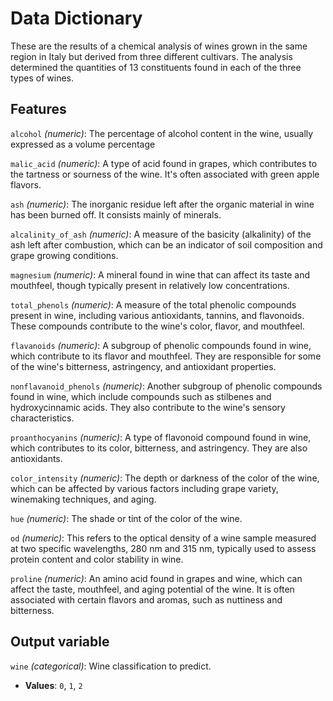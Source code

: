 # Data Dictionary
These are the results of a chemical analysis of wines grown in the same region in Italy but derived from three different cultivars. The analysis determined the quantities of 13 constituents found in each of the three types of wines.

## Features
`alcohol` *(numeric)*: The percentage of alcohol content in the wine, usually expressed as a volume percentage

`malic_acid` *(numeric)*: A type of acid found in grapes, which contributes to the tartness or sourness of the wine. It's often associated with green apple flavors.

`ash` *(numeric)*: The inorganic residue left after the organic material in wine has been burned off. It consists mainly of minerals.

`alcalinity_of_ash` *(numeric)*: A measure of the basicity (alkalinity) of the ash left after combustion, which can be an indicator of soil composition and grape growing conditions.

`magnesium` *(numeric)*: A mineral found in wine that can affect its taste and mouthfeel, though typically present in relatively low concentrations.

`total_phenols` *(numeric)*: A measure of the total phenolic compounds present in wine, including various antioxidants, tannins, and flavonoids. These compounds contribute to the wine's color, flavor, and mouthfeel.

`flavanoids` *(numeric)*: A subgroup of phenolic compounds found in wine, which contribute to its flavor and mouthfeel. They are responsible for some of the wine's bitterness, astringency, and antioxidant properties.

`nonflavanoid_phenols` *(numeric)*: Another subgroup of phenolic compounds found in wine, which include compounds such as stilbenes and hydroxycinnamic acids. They also contribute to the wine's sensory characteristics.

`proanthocyanins` *(numeric)*: A type of flavonoid compound found in wine, which contributes to its color, bitterness, and astringency. They are also antioxidants.

`color_intensity` *(numeric)*: The depth or darkness of the color of the wine, which can be affected by various factors including grape variety, winemaking techniques, and aging.

`hue` *(numeric)*: The shade or tint of the color of the wine.

`od` *(numeric)*: This refers to the optical density of a wine sample measured at two specific wavelengths, 280 nm and 315 nm, typically used to assess protein content and color stability in wine.

`proline` *(numeric)*: An amino acid found in grapes and wine, which can affect the taste, mouthfeel, and aging potential of the wine. It is often associated with certain flavors and aromas, such as nuttiness and bitterness.

## Output variable
`wine` *(categorical)*: Wine classification to predict.
- **Values**: `0`, `1`, `2`